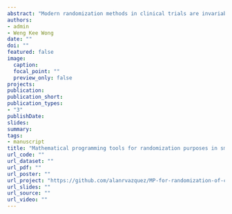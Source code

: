 ```yaml
---
abstract: "Modern randomization methods in clinical trials are invariably adaptive, meaning that the assignment of the next subject to a treatment group uses the accumulated information in the trial. Some of the recent adaptive randomization methods use mathematical programming to construct attractive clinical trials that balance the group features, such as their sizes and covariate distributions of their subjects. We review some of these methods and compare their performance with common covariate-adaptive randomization methods for small clinical trials. We introduce an energy distance measure that compares the discrepancy between the two groups using the joint distribution of the subjects' covariates. This metric is more appealing than evaluating the discrepancy between the groups using their marginal covariate distributions. Using numerical experiments, we demonstrate the advantages of the mathematical programming methods under the new measure. In the supplementary material, we provide R codes to reproduce our study results and facilitate comparisons of different randomization procedures."
authors:
- admin 
- Weng Kee Wong
date: ""
doi: ""
featured: false
image:
  caption:
  focal_point: ""
  preview_only: false
projects:
publication: 
publication_short: 
publication_types:
- "3"
publishDate: 
slides:
summary:
tags:
- manuscript
title: "Mathematical programming tools for randomization purposes in small two-arm clinical trials: A case study with real data"
url_code: ""
url_dataset: ""
url_pdf: ""
url_poster: ""
url_project: "https://github.com/alanrvazquez/MP-for-randomization-of-clinical-trials"
url_slides: ""
url_source: ""
url_video: ""
---
```

